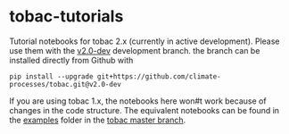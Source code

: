 # tobac-tutorials
Tutorial notebooks for tobac 2.x (currently in active development). Please use them with the [v2.0-dev](https://github.com/climate-processes/tobac/tree/v2.0-dev/) development branch. the branch can be installed directly from Github with 
```
pip install --upgrade git+https://github.com/climate-processes/tobac.git@v2.0-dev
```

If you are using tobac 1.x, the notebooks here won#t work because of changes in the code structure. The equivalent notebooks can be found in the [examples](https://github.com/climate-processes/tobac/tree/master/examples) folder in the [tobac master branch](https://github.com/climate-processes/tobac/tree/master/examples).
